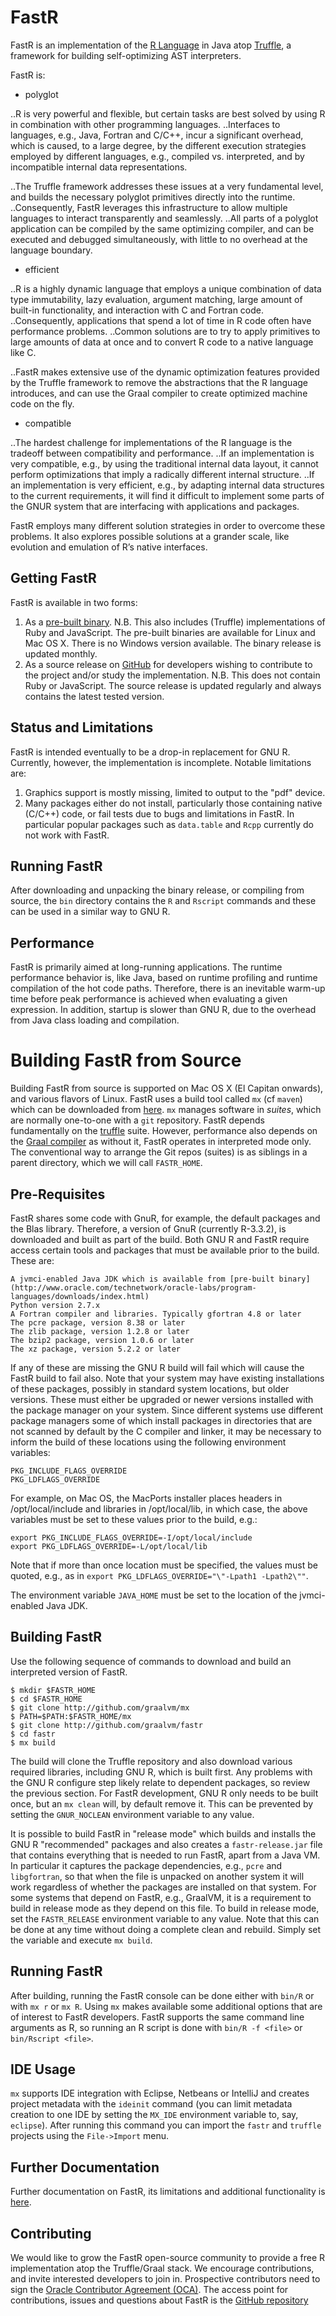 # FastR

FastR is an implementation of the [R Language](http://www.r-project.org/) in Java atop [Truffle](https://github.com/graalvm/), a framework for building self-optimizing AST interpreters.

FastR is:

* polyglot

..R is very powerful and flexible, but certain tasks are best solved by using R in combination with other programming languages.
..Interfaces to languages, e.g., Java, Fortran and C/C++, incur a significant overhead, which is caused, to a large degree, by the different execution strategies employed by different languages, e.g., compiled vs. interpreted, and by incompatible internal data representations.

..The Truffle framework addresses these issues at a very fundamental level, and builds the necessary polyglot primitives directly into the runtime.
..Consequently, FastR leverages this infrastructure to allow multiple languages to interact transparently and seamlessly.
..All parts of a polyglot application can be compiled by the same optimizing compiler, and can be executed and debugged simultaneously, with little to no overhead at the language boundary.

* efficient

..R is a highly dynamic language that employs a unique combination of data type immutability, lazy evaluation, argument matching, large amount of built-in functionality, and interaction with C and Fortran code.
..Consequently, applications that spend a lot of time in R code often have performance problems.
..Common solutions are to try to apply primitives to large amounts of data at once and to convert R code to a native language like C.

..FastR makes extensive use of the dynamic optimization features provided by the Truffle framework to remove the abstractions that the R language introduces, and can use the Graal compiler to create optimized machine code on the fly.

* compatible

..The hardest challenge for implementations of the R language is the tradeoff between compatibility and performance.
..If an implementation is very compatible, e.g., by using the traditional internal data layout, it cannot perform optimizations that imply a radically different internal structure.
..If an implementation is very efficient, e.g., by adapting internal data structures to the current requirements, it will find it difficult to implement some parts of the GNUR system that are interfacing with applications and packages.

FastR employs many different solution strategies in order to overcome these problems.
It also explores possible solutions at a grander scale, like evolution and emulation of R’s native interfaces.

## Getting FastR

FastR is available in two forms:

1. As a [pre-built binary](http://www.oracle.com/technetwork/oracle-labs/program-languages/downloads/index.html). N.B. This also includes (Truffle) implementations of Ruby and JavaScript. The pre-built binaries are available for Linux and Mac OS X. There is no Windows version available. The binary release is updated monthly.
2. As a source release on [GitHub](http://github.com/graalvm/fastr) for developers wishing to contribute to the project and/or study the implementation. N.B. This does not contain Ruby or JavaScript. The source release is updated regularly and always contains the latest tested version.

## Status and Limitations

FastR is intended eventually to be a drop-in replacement for GNU R. Currently, however, the implementation is incomplete. Notable limitations are:

1. Graphics support is mostly missing, limited to output to the "pdf" device.
2. Many packages either do not install, particularly those containing native (C/C++) code, or fail tests due to bugs and limitations in FastR. In particular popular packages such as `data.table` and `Rcpp` currently do not work with FastR.

## Running FastR

After downloading and unpacking the binary release, or compiling from source, the `bin` directory contains the `R` and `Rscript` commands and these can be used in a similar way to GNU R.

## Performance

FastR is primarily aimed at long-running applications. The runtime performance behavior is, like Java, based on runtime profiling and runtime compilation of the hot code paths. Therefore, there is an inevitable warm-up time before peak performance is achieved when evaluating a given expression. In addition, startup is slower than GNU R, due to the overhead from Java class loading and compilation.

# Building FastR from Source

Building FastR from source is supported on Mac OS X (El Capitan onwards), and various flavors of Linux.
FastR uses a build tool called `mx` (cf `maven`) which can be downloaded from [here](http://github.com/graalvm/mx).
`mx` manages software in _suites_, which are normally one-to-one with a `git` repository. FastR depends fundamentally on the [truffle](http://github.com/graalvm/truffle) suite. However, performance also depends on the [Graal compiler](http://github.com/graalvm/graal) as without it, FastR operates in interpreted mode only. The conventional way to arrange the Git repos (suites) is as siblings in a parent directory, which we will call `FASTR_HOME`.

## Pre-Requisites
FastR shares some code with GnuR, for example, the default packages and the Blas library. Therefore, a version of GnuR (currently
R-3.3.2), is downloaded and built as part of the build. Both GNU R and FastR require access certain tools and packages that must be available
prior to the build. These are:

    A jvmci-enabled Java JDK which is available from [pre-built binary](http://www.oracle.com/technetwork/oracle-labs/program-languages/downloads/index.html)
    Python version 2.7.x
    A Fortran compiler and libraries. Typically gfortran 4.8 or later
    The pcre package, version 8.38 or later
    The zlib package, version 1.2.8 or later
    The bzip2 package, version 1.0.6 or later
    The xz package, version 5.2.2 or later

If any of these are missing the GNU R build will fail which will cause the FastR build to fail also. Note that your system may have existing installations of these
packages, possibly in standard system locations, but older versions. These must either be upgraded or newer versions installed with the package manager on your system.
Since different systems use different package managers some of which install packages in directories that are not scanned by default by the C compiler and linker,
it may be necessary to inform the build of these locations using the following environment variables:

    PKG_INCLUDE_FLAGS_OVERRIDE
    PKG_LDFLAGS_OVERRIDE

For example, on Mac OS, the MacPorts installer places headers in /opt/local/include and libraries in /opt/local/lib, in which case, the above variables must be set to these
values prior to the build, e.g.:

    export PKG_INCLUDE_FLAGS_OVERRIDE=-I/opt/local/include
    export PKG_LDFLAGS_OVERRIDE=-L/opt/local/lib

 Note that if more than once location must be specified, the values must be quoted, e.g., as in `export PKG_LDFLAGS_OVERRIDE="\"-Lpath1 -Lpath2\""`.

 The environment variable `JAVA_HOME` must be set to the location of the jvmci-enabled Java JDK.

## Building FastR
Use the following sequence of commands to download and build an interpreted version of FastR.

    $ mkdir $FASTR_HOME
    $ cd $FASTR_HOME
    $ git clone http://github.com/graalvm/mx
	$ PATH=$PATH:$FASTR_HOME/mx
	$ git clone http://github.com/graalvm/fastr
	$ cd fastr
	$ mx build

The build will clone the Truffle repository and also download various required libraries, including GNU R, which is built first. Any problems with the GNU R configure step likely relate
to dependent packages, so review the previous section. For FastR development, GNU R only needs to be built once, but an `mx clean` will, by default remove it. This can be prevented by setting
the `GNUR_NOCLEAN` environment variable to any value.

It is possible to build FastR in "release mode" which builds and installs the GNU R "recommended" packages and also creates a `fastr-release.jar` file that contains everything that is needed to
run FastR, apart from a Java VM. In particular it captures the package dependencies, e.g., `pcre` and `libgfortran`, so that when the file is unpacked on another system it will work regardless of whether the packages are installed on that system. For some systems that depend on FastR, e.g., GraalVM, it is a requirement to build in release mode as they depend on this file. To build in release mode, set the `FASTR_RELEASE` environment variable to any value. Note that this can be done at any time without doing a complete clean and rebuild. Simply set the variable and execute `mx build`.

## Running FastR

After building, running the FastR console can be done either with `bin/R` or  with `mx r` or `mx R`. Using `mx` makes available some additional options that are of interest to FastR developers.
FastR supports the same command line arguments as R, so running an R script is done with `bin/R -f <file>` or `bin/Rscript <file>`.

## IDE Usage

`mx` supports IDE integration with Eclipse, Netbeans or IntelliJ and creates project metadata with the `ideinit` command (you can limit metadata creation to one IDE by setting the `MX_IDE` environment variable to, say, `eclipse`). After running this command you can import the `fastr` and `truffle` projects using the `File->Import` menu.

## Further Documentation

Further documentation on FastR, its limitations and additional functionality is [here](documentation/Index.md).

## Contributing

We would like to grow the FastR open-source community to provide a free R implementation atop the Truffle/Graal stack.
We encourage contributions, and invite interested developers to join in.
Prospective contributors need to sign the [Oracle Contributor Agreement (OCA)](http://www.oracle.com/technetwork/community/oca-486395.html).
The access point for contributions, issues and questions about FastR is the [GitHub repository ](https://github.com/graalvm/fastr)

